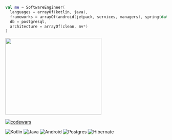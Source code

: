 

<!--
**camp888/camp888** is a ✨ _special_ ✨ repository because its `README.md` (this file) appears on your GitHub profile.

Here are some ideas to get you started:

- 🔭 I’m currently working on ...
- 🌱 I’m currently learning ...
- 👯 I’m looking to collaborate on ...
- 🤔 I’m looking for help with ...
- 💬 Ask me about ...
- 📫 How to reach me: ...
- 😄 Pronouns: ...
- ⚡ Fun fact: ...
-->
```kotlin
val me = SoftwareEngineer(
  languages = arrayOf(kotlin, java),
  frameworks = arrayOf(android(jetpack, services, managers), spring(data, security, thymeleaf)),
  db = postgresql,
  architecture = arrayOf(clean, mv*)
)
```

<img src="https://tenor.com/ru/view/patrick-star-dumb-duh-gif-13669009.gif" width="300" height="240" />


[![codewars](https://www.codewars.com/users/camp888/badges/large)](https://www.codewars.com/users/camp888)  




![Kotlin](https://img.shields.io/badge/kotlin-%237F52FF.svg?style=for-the-badge&logo=kotlin&logoColor=white) ![Java](https://img.shields.io/badge/java-%23ED8B00.svg?style=for-the-badge&logo=openjdk&logoColor=white) ![Android](https://img.shields.io/badge/Android-3DDC84?style=for-the-badge&logo=android&logoColor=white) ![Postgres](https://img.shields.io/badge/postgres-%23316192.svg?style=for-the-badge&logo=postgresql&logoColor=white) ![Hibernate](https://img.shields.io/badge/Hibernate-59666C?style=for-the-badge&logo=Hibernate&logoColor=white)

